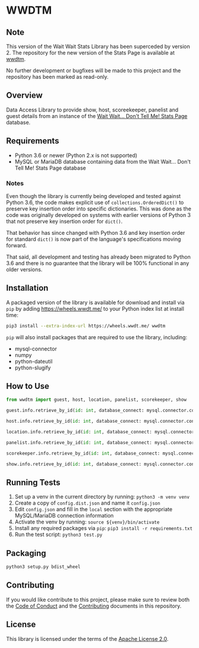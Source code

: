 # WWDTM

## Note

This version of the Wait Wait Stats Library has been superceded by version 2.
The repository for the new version of the Stats Page is available at
[wwdtm](https://github.com/questionlp/wwdtm).

No further development or bugfixes will be made to this project and the
repository has been marked as read-only.

## Overview

Data Access Library to provide show, host, scoreekeeper, panelist and guest
details from an instance of the
[Wait Wait... Don't Tell Me! Stats Page](http://wwdt.me) database.

## Requirements

- Python 3.6 or newer (Python 2.x is not supported)
- MySQL or MariaDB database containing data from the Wait Wait... Don't Tell
  Me! Stats Page database

### Notes

Even though the library is currently being developed and tested against Python
3.6, the code makes explicit use of `collections.OrderedDict()` to preserve key
insertion order into specific dictionaries. This was done as the code was
originally developed on systems with earlier versions of Python 3 that not
preserve key insertion order for `dict()`.

That behavior has since changed with Python 3.6 and key insertion order for
standard `dict()` is now part of the language's specifications moving forward.

That said, all development and testing has already been migrated to Python 3.6
and there is no guarantee that the library will be 100% functional in any older
versions.

## Installation

A packaged version of the library is available for download and install via
`pip` by adding <https://wheels.wwdt.me/> to your Python index list at install
time:

```bash
pip3 install --extra-index-url https://wheels.wwdt.me/ wwdtm
```

`pip` will also install packages that are required to use the library,
including:

- mysql-connector
- numpy
- python-dateutil
- python-slugify

## How to Use

```python
from wwdtm import guest, host, location, panelist, scorekeeper, show

guest.info.retrieve_by_id(id: int, database_connect: mysql.connector.connect)

host.info.retrieve_by_id(id: int, database_connect: mysql.connector.connect)

location.info.retrieve_by_id(id: int, database_connect: mysql.connector.connect)

panelist.info.retrieve_by_id(id: int, database_connect: mysql.connector.connect)

scorekeeper.info.retrieve_by_id(id: int, database_connect: mysql.connector.connect)

show.info.retrieve_by_id(id: int, database_connect: mysql.connector.connect)
```

## Running Tests

1. Set up a venv in the current directory by running: `python3 -m venv venv`
2. Create a copy of `config.dist.json` and name it `config.json`
3. Edit `config.json` and fill in the `local` section with the appropriate
   MySQL/MariaDB connection information
4. Activate the venv by running: `source ${venv}/bin/activate`
5. Install any required packages via `pip`: `pip3 install -r requirements.txt`
6. Run the test script: `python3 test.py`

## Packaging

```bash
python3 setup.py bdist_wheel
```

## Contributing

If you would like contribute to this project, please make sure to review both
the [Code of Conduct](CODE_OF_CONDUCT.md) and the
[Contributing](CONTRIBUTING.md) documents in this repository.

## License

This library is licensed under the terms of the
[Apache License 2.0](http://www.apache.org/licenses/LICENSE-2.0).
